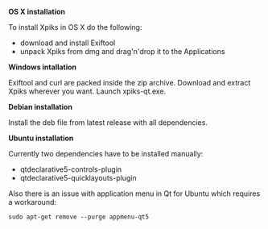 **OS X installation**

To install Xpiks in OS X do the following:

- download and install Exiftool
- unpack Xpiks from dmg and drag'n'drop it to the Applications

**Windows intallation**

Exiftool and curl are packed inside the zip archive. Download and extract Xpiks wherever you want. Launch xpiks-qt.exe.

**Debian installation**

Install the deb file from latest release with all dependencies.

**Ubuntu installation**

Currently two dependencies have to be installed manually:

- qtdeclarative5-controls-plugin
- qtdeclarative5-quicklayouts-plugin

Also there is an issue with application menu in Qt for Ubuntu which requires a workaround:

`sudo apt-get remove --purge appmenu-qt5`
